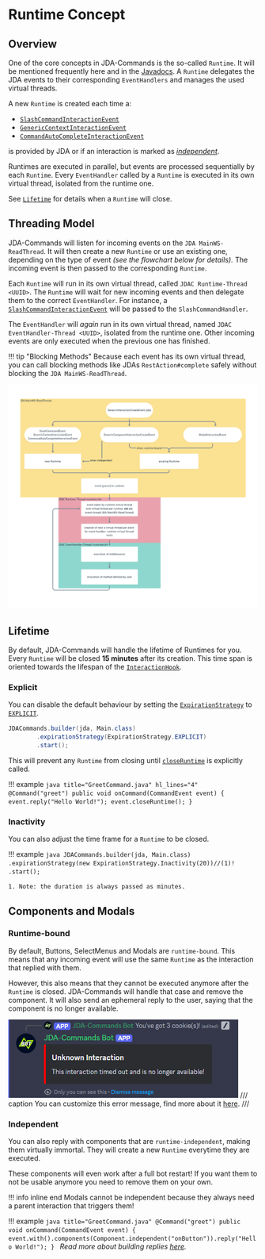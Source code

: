 # Runtime Concept

## Overview

One of the core concepts in JDA-Commands is the so-called `Runtime`. It will be mentioned frequently here and in the 
[Javadocs](https://kaktushose.github.io/jda-commands/javadocs/4/). A `Runtime` delegates the JDA events to their 
corresponding `EventHandlers` and manages the used virtual threads.

A new `Runtime` is created each time a:

- [`SlashCommandInteractionEvent`](https://javadoc.io/doc/net.dv8tion/JDA/latest/net/dv8tion/jda/api/events/interaction/command/SlashCommandInteractionEvent.html)
- [`GenericContextInteractionEvent`](https://javadoc.io/doc/net.dv8tion/JDA/latest/net/dv8tion/jda/api/events/interaction/command/GenericContextInteractionEvent.html)
- [`CommandAutoCompleteInteractionEvent`](https://javadoc.io/doc/net.dv8tion/JDA/latest/net/dv8tion/jda/api/events/interaction/command/CommandAutoCompleteInteractionEvent.html)

is provided by JDA or if an interaction is marked as [*independent*](#independent).

Runtimes are executed in parallel, but events are processed sequentially by each `Runtime`.
Every `EventHandler` called by a `Runtime` is executed in its own virtual thread, isolated from the runtime one.

See [`Lifetime`](#lifetime) for details when a `Runtime` will close.

## Threading Model

JDA-Commands will listen for incoming events on the `JDA MainWS-ReadThread`. It will then create a new `Runtime`
or use an existing one, depending on the type of event _(see the flowchart below for details)._ The incoming event is 
then passed to the corresponding `Runtime`.

Each `Runtime` will run in its own virtual thread, called `JDAC Runtime-Thread <UUID>`. The `Runtime` will wait for new
incoming events and then delegate them to the correct `EventHandler`. For instance, a
[`SlashCommandInteractionEvent`](https://javadoc.io/doc/net.dv8tion/JDA/latest/net/dv8tion/jda/api/events/interaction/command/SlashCommandInteractionEvent.html)
will be passed to the `SlashCommandHandler`.

The `EventHandler` will _again_ run in its own virtual thread, named `JDAC EventHandler-Thread <UUID>`, isolated from 
the runtime one. Other incoming events are only executed when the previous one has finished. 

!!! tip "Blocking Methods"
    Because each event has its own virtual thread, you can call blocking methods like JDAs `RestAction#complete` safely
    without blocking the `JDA MainWS-ReadThread`.

![Runtime Flowchart](../assets/runtime.png)

## Lifetime

By default, JDA-Commands will handle the lifetime of Runtimes for you. Every `Runtime` will be closed **15 minutes** 
after its creation. This time span is oriented towards the lifespan of the 
[`InteractionHook`](https://javadoc.io/doc/net.dv8tion/JDA/latest/net/dv8tion/jda/api/interactions/InteractionHook.html). 

### Explicit

You can disable the default behaviour by setting the 
[`ExpirationStrategy`](https://kaktushose.github.io/jda-commands/javadocs/4/io.github.kaktushose.jda.commands.core/com/github/kaktushose/jda/commands/dispatching/expiration/ExpirationStrategy.html) to 
[`EXPLICIT`](https://kaktushose.github.io/jda-commands/javadocs/4/io.github.kaktushose.jda.commands.core/com/github/kaktushose/jda/commands/dispatching/expiration/ExpirationStrategy.Explicit.html).


```java title="Main.java" 
JDACommands.builder(jda, Main.class)
        .expirationStrategy(ExpirationStrategy.EXPLICIT)
        .start();
```

This will prevent any `Runtime` from closing until [`closeRuntime`](https://kaktushose.github.io/jda-commands/javadocs/4/io.github.kaktushose.jda.commands.core/com/github/kaktushose/jda/commands/dispatching/events/Event.html#closeRuntime())
is explicitly called.

!!! example
    ```java title="GreetCommand.java" hl_lines="4"
    @Command("greet")
    public void onCommand(CommandEvent event) {
        event.reply("Hello World!");
        event.closeRuntime();
    }
    ```

### Inactivity
You can also adjust the time frame for a `Runtime` to be closed.

!!! example
    ```java
    JDACommands.builder(jda, Main.class)
            .expirationStrategy(new ExpirationStrategy.Inactivity(20))//(1)!
            .start();
    ```
    
    1. Note: the duration is always passed as minutes.

## Components and Modals

### Runtime-bound

By default, Buttons, SelectMenus and Modals are `runtime-bound`. This means that any incoming event will use the same
`Runtime` as the interaction that replied with them. 

However, this also means that they cannot be executed anymore after the `Runtime` is closed. JDA-Commands will handle 
that case and remove the component. It will also send an ephemeral reply to the user, saying that the 
component is no longer available.

![Expiration Message](../assets/expiration.png)
/// caption
You can customize this error message, find more about it [here](../misc/error-handling.md#error-messages).
///

### Independent
You can also reply with components that are `runtime-independent`, making them virtually immortal. They will create a
new `Runtime` everytime they are executed. 

These components will even work after a full bot restart! If you want them to not be usable anymore you need to remove 
them on your own.

!!! info inline end
    Modals cannot be independent because they always need a parent interaction that triggers them!

!!! example
    ```java title="GreetCommand.java"
    @Command("greet")
    public void onCommand(CommandEvent event) {
        event.with().components(Component.independent("onButton")).reply("Hello World!");
    }
    ```
_Read more about building replies [here](../interactions/reply.md)._